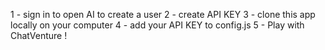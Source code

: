 
1 - sign in to open AI to create a user
2 - create API KEY
3 - clone this app locally on your computer
4 - add your API KEY to config.js
5 - Play with ChatVenture !
